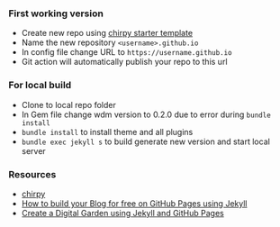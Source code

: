 ### First working version
- Create new repo using [chirpy starter template](https://github.com/cotes2020/chirpy-starter)
- Name the new repository `<username>.github.io`
- In config file change URL to `https://username.github.io`
- Git action will automatically publish your repo to this url

### For local build
- Clone to local repo folder
- In Gem file change wdm version to 0.2.0 due to error during `bundle install`
- `bundle install` to install theme and all plugins
- `bundle exec jekyll s` to build generate new version and start local server

### Resources
- [chirpy](https://chirpy.cotes.page/posts/getting-started/)
- [How to build your Blog for free on GitHub Pages using Jekyll](https://www.youtube.com/watch?v=m1RYsmOMPLs)
- [Create a Digital Garden using Jekyll and GitHub Pages](https://www.youtube.com/watch?v=fX8d3SgdTbo)